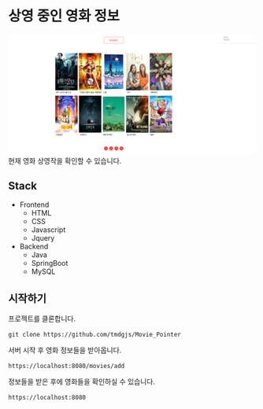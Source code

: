 ﻿# 상영 중인 영화 정보
![MoviePointerTitle](https://github.com/tmdgjs/Movie_Pointer/blob/master/Image/MoviePointerTitle.png)현재 영화 상영작을 확인할 수 있습니다.



## Stack

- Frontend
  - HTML
  - CSS
  - Javascript
  - Jquery
- Backend
  - Java
  - SpringBoot
  - MySQL



## 시작하기


프로젝트를 클론합니다.

```
git clone https://github.com/tmdgjs/Movie_Pointer
```



서버 시작 후 영화 정보들을 받아옵니다.

```
https://localhost:8080/movies/add
```



정보들을 받은 후에 영화들을 확인하실 수 있습니다.

```
https://localhost:8080
```
